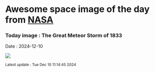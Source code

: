 
# Awesome space image of the day from [NASA](https://api.nasa.gov/)

### Today image : The Great Meteor Storm of 1833
Date : 2024-12-10

![](https://apod.nasa.gov/apod/image/2412/LeonidsWoodcut_Vollmy_960.jpg)

<small>Latest update : Tue Dec 10 11:14:45 2024</small>
        